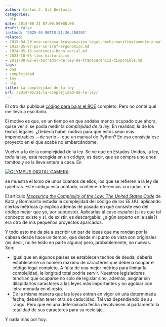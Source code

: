 ```yaml
---
author: Carlos J. Gil Bellosta
categories:
- nlp
date: 2014-05-21 07:00:59+00:00
draft: false
lastmod: '2025-04-06T18:51:36.450304'
related:
- 2015-04-29-una-curiosa-trasposicion-legal-hecha-manifiestamente-a-malagana.md
- 2012-05-07-por-un-irpf-ergonomico.md
- 2024-05-16-sentencia-bono-social.md
- 2023-10-05-llms-historia.md
- 2011-08-02-el-borrador-de-ley-de-transparencia-disponible.md
tags:
- boe
- complejidad
- ley
- nlp
title: La complejidad de la ley
url: /2014/05/21/la-complejidad-de-la-ley/
---
```


El otro día publiqué [código para bajar el BOE](https://datanalytics.com/2014/04/24/aventuras-de-web-scraping-como-bajarse-todo-el-boe/) completo. Pero no conté qué me llevó a escribirlo.

El motivo es que, en un tiempo en que andaba menos ocupado que ahora, quise ver si se podía medir la _complejidad de la ley_. En realidad, la de los textos legales. ¿Debería haber motivo para que estos sean más impenetrables —de serlo— que un manual de Python? En eso consistía ese proyecto en el que acabé no embarcándome.

Vuelvo a lo de la complejidad de la ley. Se ve que en Estados Unidos, la ley, _toda_ la ley, está recogida en un _código_; es decir, que se compra uno unos tomitos y se la lleva entera a casa. En

[![OLYMPUS DIGITAL CAMERA](/wp-uploads/2014/05/titulo_11.jpg)
](/wp-uploads/2014/05/titulo_11.jpg)

se muestra el lomo de unos cuantos de ellos, los que se refieren a la ley de quiebras. Este código está anotado, contiene referencias cruzadas, etc.

El artículo [_Measuring the Complexity of the Law: The United States Code_](http://papers.ssrn.com/sol3/papers.cfm?abstract_id=2307352) de Katz y Bommarito estudia la complejidad del código de los EE.UU. aplicando ciertas métricas (y explica además de pasada en qué consiste eso del código mejor que yo, por supuesto). Aplicarlas al caso español (si es que tal concepto existe y si, de existir, es descargable: ¿algún experto en la sala?) era otro de mis pequeños proyectos aparcados.

Y todo esto me da pie a escribir un par de ideas que me rondan por la cabeza desde hace un tiempo, que desde mi punto de vista son originales (es decir, no he leído en parte alguna) pero, probablemente, no nuevas. Son:

* Igual que en algunos países se establecen techos de deuda, debería establecerse un número máximo de caracteres que debería ocupar el código legal completo. A falta de una mejor métrica para limitar la complejidad, la longitud total podría servir. Nuestros legisladores tendrían que ocuparse no solo de legislar sino, además, asignar sin dilapidarlos caracteres a las leyes más importantes y no agobiar con letra menuda en el resto.
* De la misma manera que las leyes entran en vigor en una determinada fecha, deberían tener otra de caducidad. Tal vez dependiendo de su rango. Pero que en una determinada fecha devolviesen al  parlamento la totalidad de sus caracteres para su reciclaje.

Y nada más por hoy.